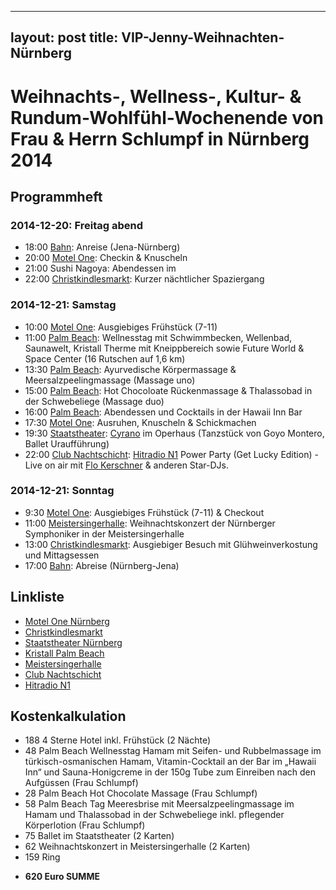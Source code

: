 
---
layout: post
title: VIP-Jenny-Weihnachten-Nürnberg
---

# Weihnachts-, Wellness-, Kultur- & Rundum-Wohlfühl-Wochenende von Frau & Herrn Schlumpf in Nürnberg 2014

## Programmheft

### 2014-12-20: Freitag abend

- 18:00 [Bahn](http://www.bahn.de/): Anreise (Jena-Nürnberg)
- 20:00 [Motel One](http://www.motel-one.com/de/hotels/nuernberg/hotel-nuernberg-city/): Checkin & Knuscheln
- 21:00 Sushi Nagoya: Abendessen im 
- 22:00 [Christkindlesmarkt](http://www.christkindlesmarkt.de): Kurzer nächtlicher Spaziergang

### 2014-12-21: Samstag

- 10:00 [Motel One](http://www.motel-one.com/de/hotels/nuernberg/hotel-nuernberg-city/): Ausgiebiges Frühstück (7-11)
- 11:00 [Palm Beach](http://www.palm-beach.de/): Wellnesstag mit Schwimmbecken, Wellenbad, Saunawelt, Kristall Therme mit Kneippbereich sowie Future World & Space Center (16 Rutschen auf 1,6 km)
- 13:30 [Palm Beach](http://www.palm-beach.de/): Ayurvedische Körpermassage & Meersalzpeelingmassage (Massage uno)
- 15:00 [Palm Beach](http://www.palm-beach.de/): Hot Chocoloate Rückenmassage & Thalassobad in der Schwebeliege (Massage duo)
- 16:00 [Palm Beach](http://www.palm-beach.de/): Abendessen und Cocktails in der Hawaii Inn Bar
- 17:30 [Motel One](http://www.motel-one.com/de/hotels/nuernberg/hotel-nuernberg-city/): Ausruhen, Knuscheln & Schickmachen
- 19:30 [Staatstheater](http://www.staatstheater-nuernberg.de/): [Cyrano](http://www.staatstheater-nuernberg.de/index.php?page=ballett,veranstaltung,cyrano_ua_,87858) im Operhaus (Tanzstück von Goyo Montero, Ballet Uraufführung) 
- 22:00 [Club Nachtschicht](http://www.nachtschicht-nuernberg.de/): [Hitradio N1](http://www.hitradion1.de/index.php) Power Party (Get Lucky Edition) - Live on air mit [Flo Kerschner](https://www.facebook.com/flokerschnershow) & anderen Star-DJs. 

### 2014-12-21: Sonntag

- 9:30 [Motel One](http://www.motel-one.com/de/hotels/nuernberg/hotel-nuernberg-city/): Ausgiebiges Frühstück (7-11) & Checkout
- 11:00 [Meistersingerhalle](http://www.meistersingerhalle.nuernberg.de): Weihnachtskonzert der Nürnberger Symphoniker in der Meistersingerhalle
- 13:00 [Christkindlesmarkt](http://www.christkindlesmarkt.de): Ausgiebiger Besuch  mit Glühweinverkostung und Mittagsessen
- 17:00 [Bahn](http://www.bahn.de/): Abreise (Nürnberg-Jena)

## Linkliste

- [Motel One Nürnberg](http://www.motel-one.com/de/hotels/nuernberg/hotel-nuernberg-city/)
- [Christkindlesmarkt](http://www.christkindlesmarkt.de)
- [Staatstheater Nürnberg](http://www.staatstheater-nuernberg.de/)
- [Kristall Palm Beach](http://www.palm-beach.de/)
- [Meistersingerhalle](http://www.meistersingerhalle.nuernberg.de)
- [Club Nachtschicht](http://www.nachtschicht-nuernberg.de/)
- [Hitradio N1](http://www.hitradion1.de/index.php)

## Kostenkalkulation

- 188 4 Sterne Hotel inkl. Frühstück (2 Nächte)
- 48 Palm Beach Wellnesstag Hamam mit Seifen- und Rubbelmassage im türkisch-osmanischen Hamam, Vitamin-Cocktail an der Bar im „Hawaii Inn“ und Sauna-Honigcreme in der 150g Tube zum Einreiben nach den Aufgüssen (Frau Schlumpf)
- 28 Palm Beach Hot Chocolate Massage (Frau Schlumpf)
- 58 Palm Beach Tag Meeresbrise mit Meersalzpeelingmassage im Hamam und Thalassobad in der Schwebeliege inkl. pflegender Körperlotion (Frau Schlumpf)
- 75 Ballet im Staatstheater (2 Karten)
- 62 Weihnachtskonzert in Meistersingerhalle (2 Karten)
- 159 Ring
* **620 Euro SUMME**
